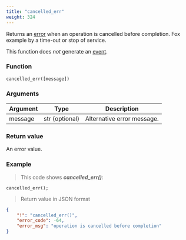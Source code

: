 ```yaml
---
title: "cancelled_err"
weight: 324
---
```


Returns an [error](../../data-types/error) when an operation is cancelled before completion. Fox example by a time-out or stop of service.

This function does *not* generate an [event](../../overview/events).

### Function

`cancelled_err([message])`

### Arguments

Argument | Type | Description
-------- | ---- | -----------
message | str (optional) | Alternative error message.

### Return value

An error value.

### Example

> This code shows ***cancelled_err()***:

```thingsdb,json_response
cancelled_err();
```

> Return value in JSON format

```json
{
    "!": "cancelled_err()",
    "error_code": -64,
    "error_msg": "operation is cancelled before completion"
}
```
